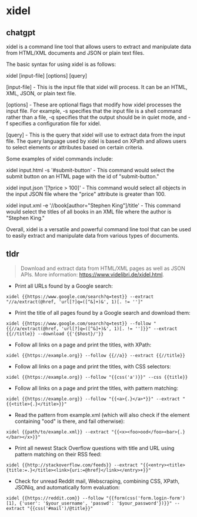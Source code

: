 # xidel 
## chatgpt 
xidel is a command line tool that allows users to extract and manipulate data from HTML/XML documents and JSON or plain text files. 

The basic syntax for using xidel is as follows:

xidel [input-file] [options] [query]

[input-file] - This is the input file that xidel will process. It can be an HTML, XML, JSON, or plain text file.

[options] - These are optional flags that modify how xidel processes the input file. For example, -s specifies that the input file is a shell command rather than a file, -q specifies that the output should be in quiet mode, and -f specifies a configuration file for xidel.

[query] - This is the query that xidel will use to extract data from the input file. The query language used by xidel is based on XPath and allows users to select elements or attributes based on certain criteria.

Some examples of xidel commands include:

xidel input.html -s '#submit-button' - This command would select the submit button on an HTML page with the id of "submit-button."

xidel input.json '[?price > 100]' - This command would select all objects in the input JSON file where the "price" attribute is greater than 100.

xidel input.xml -e '//book[author="Stephen King"]/title' - This command would select the titles of all books in an XML file where the author is "Stephen King."

Overall, xidel is a versatile and powerful command line tool that can be used to easily extract and manipulate data from various types of documents. 

## tldr 
 
> Download and extract data from HTML/XML pages as well as JSON APIs.
> More information: <https://www.videlibri.de/xidel.html>.

- Print all URLs found by a Google search:

`xidel {{https://www.google.com/search?q=test}} --extract "//a/extract(@href, 'url[?]q=([^&]+)&', 1)[. != '']"`

- Print the title of all pages found by a Google search and download them:

`xidel {{https://www.google.com/search?q=test}} --follow "{{//a/extract(@href, 'url[?]q=([^&]+)&', 1)[. != '']}}" --extract {{//title}} --download {{'{$host}/'}}`

- Follow all links on a page and print the titles, with XPath:

`xidel {{https://example.org}} --follow {{//a}} --extract {{//title}}`

- Follow all links on a page and print the titles, with CSS selectors:

`xidel {{https://example.org}} --follow "{{css('a')}}" --css {{title}}`

- Follow all links on a page and print the titles, with pattern matching:

`xidel {{https://example.org}} --follow "{{<a>{.}</a>*}}" --extract "{{<title>{.}</title>}}"`

- Read the pattern from example.xml (which will also check if the element containing "ood" is there, and fail otherwise):

`xidel {{path/to/example.xml}} --extract "{{<x><foo>ood</foo><bar>{.}</bar></x>}}"`

- Print all newest Stack Overflow questions with title and URL using pattern matching on their RSS feed:

`xidel {{http://stackoverflow.com/feeds}} --extract "{{<entry><title>{title:=.}</title><link>{uri:=@href}</link></entry>+}}"`

- Check for unread Reddit mail, Webscraping, combining CSS, XPath, JSONiq, and automatically form evaluation:

`xidel {{https://reddit.com}} --follow "{{form(css('form.login-form')[1], {'user': '$your_username', 'passwd': '$your_password'})}}" --extract "{{css('#mail')/@title}}"`
